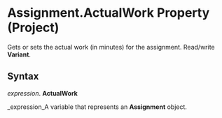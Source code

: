 
# Assignment.ActualWork Property (Project)

Gets or sets the actual work (in minutes) for the assignment. Read/write  **Variant**.


## Syntax

 _expression_. **ActualWork**

 _expression_A variable that represents an  **Assignment** object.

